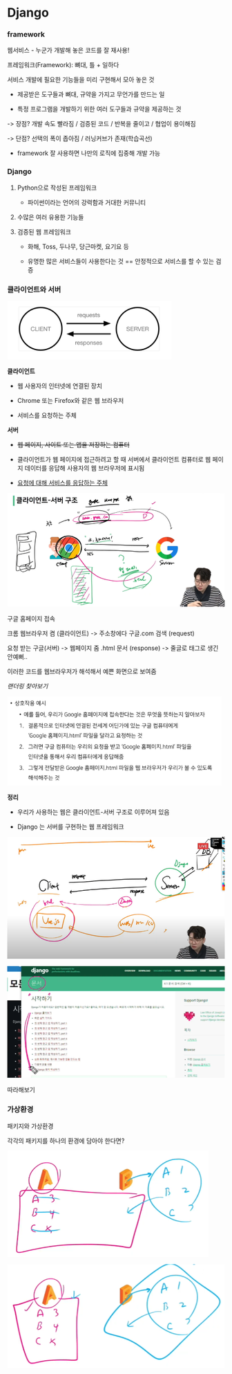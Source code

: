 # Django

### framework

웹서비스 - 누군가 개발해 놓은 코드를 잘 재사용!

프레임워크(Framework): 뼈대, 틀 + 일하다

서비스 개발에 필요한 기능들을 미리 구현해서 모아 놓은 것

- 제공받은 도구들과 뼈대, 규약을 가지고 무언가를 만드는 일

- 특정 프로그램을 개발하기 위한 여러 도구들과 규약을 제공하는 것

-> 장점? 개발 속도 빨라짐 / 검증된 코드 / 반복을 줄이고 / 협업이 용이해짐

-> 단점? 선택의 폭이 좁아짐 / 러닝커브가 존재(학습곡선)

- framework 잘 사용하면 나만의 로직에 집중해 개발 가능



### Django

1. Python으로 작성된 프레임워크
   
   - 파이썬이라는 언어의 강력함과 거대한 커뮤니티

2. 수많은 여러 유용한 기능들

3. 검증된 웹 프레임워크
   
   - 화해,  Toss, 두나무, 당근마켓, 요기요 등
   
   - 유명한 많은 서비스들이 사용한다는 것 == 안정적으로 서비스를 할 수 있는 검증



### 클라이언트와 서버

![](TIL0314_Django_start_assets/2023-03-14-09-31-01-image.png)

**클라이언트**

- 웹 사용자의 인터넷에 연결된 장치

- Chrome 또는 Firefox와 같은 웹 브라우저

- 서비스를 요청하는 주체

**서버**

- ~~웹 페이지, 사이트 또는 앱을 저장하는 컴퓨터~~

- 클라이언트가 웹 페이지에 접근하려고 할 때 서버에서 클라이언트 컴퓨터로 웹 페이지 데이터를 응답해 사용자의 웹 브라우저에 표시됨

- <u>요청에 대해 서비스를 응답하는 주체</u>



![](TIL0314_Django_start_assets/2023-03-14-09-40-23-image.png)

구글 홈페이지 접속

크롬 웹브라우저 켬 (클라이언트) -> 주소창에다 구글.com 검색 (request)

요청 받는 구글(서버) -> 웹페이지 줌 .html 문서 (response) -> 줄글로 태그로 생긴 안예뻐..

이러한 코드를 웹브라우저가 해석해서 예쁜 화면으로 보여줌

*랜더링 찾아보기*

![](TIL0314_Django_start_assets/2023-03-14-09-45-43-image.png)

**정리**

- 우리가 사용하는 웹은 클라이언트-서버 구조로 이루어져 있음

- Django 는 서버를 구현하는 웹 프레임워크



![](TIL0314_Django_start_assets/2023-03-14-09-59-48-image.png)

![](TIL0314_Django_start_assets/2023-03-14-10-03-55-image.png)

따라해보기



### 가상환경

패키지와 가상환경

각각의 패키지를 하나의 환경에 담아야 한다면?

![](TIL0314_Django_start_assets/2023-03-14-10-15-38-image.png)

![](TIL0314_Django_start_assets/2023-03-14-10-15-45-image.png)


